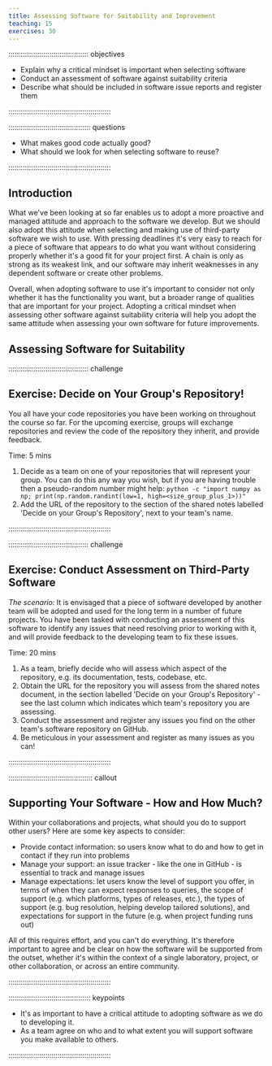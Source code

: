 ```yaml
---
title: Assessing Software for Suitability and Improvement
teaching: 15
exercises: 30
---
```


::::::::::::::::::::::::::::::::::::::: objectives

- Explain why a critical mindset is important when selecting software
- Conduct an assessment of software against suitability criteria
- Describe what should be included in software issue reports and register them

::::::::::::::::::::::::::::::::::::::::::::::::::

:::::::::::::::::::::::::::::::::::::::: questions

- What makes good code actually good?
- What should we look for when selecting software to reuse?

::::::::::::::::::::::::::::::::::::::::::::::::::

## Introduction

What we've been looking at so far enables us to adopt
a more proactive and managed attitude and approach to the software we develop.
But we should also adopt this attitude when
selecting and making use of third-party software we wish to use.
With pressing deadlines it's very easy to reach for
a piece of software that appears to do what you want
without considering properly whether it's a good fit for your project first.
A chain is only as strong as its weakest link,
and our software may inherit weaknesses in any dependent software or create other problems.

Overall, when adopting software to use it's important to consider
not only whether it has the functionality you want,
but a broader range of qualities that are important for your project.
Adopting a critical mindset when assessing other software against suitability criteria
will help you adopt the same attitude when assessing your own software for future improvements.

## Assessing Software for Suitability

:::::::::::::::::::::::::::::::::::::::  challenge

## Exercise: Decide on Your Group's Repository!

You all have your code repositories you have been working on throughout the course so far.
For the upcoming exercise,
groups will exchange repositories and review the code of the repository they inherit,
and provide feedback.

Time: 5 mins

1. Decide as a team on one of your repositories that will represent your group.
  You can do this any way you wish,
  but if you are having trouble then a pseudo-random number might help:
  `python -c "import numpy as np; print(np.random.randint(low=1, high=<size_group_plus_1>))"`
2. Add the URL of the repository to
  the section of the shared notes labelled 'Decide on your Group's Repository',
  next to your team's name.
  

::::::::::::::::::::::::::::::::::::::::::::::::::

:::::::::::::::::::::::::::::::::::::::  challenge

## Exercise: Conduct Assessment on Third-Party Software

*The scenario:* It is envisaged that a piece of software developed by another team will be
adopted and used for the long term in a number of future projects.
You have been tasked with conducting an assessment of this software
to identify any issues that need resolving prior to working with it,
and will provide feedback to the developing team to fix these issues.

Time: 20 mins

1. As a team, briefly decide who will assess which aspect of the repository,
  e.g. its documentation, tests, codebase, etc.
2. Obtain the URL for the repository you will assess from the shared notes document,
  in the section labelled 'Decide on your Group's Repository' -
  see the last column which indicates which team's repository you are assessing.
3. Conduct the assessment
  and register any issues you find on the other team's software repository on GitHub.
4. Be meticulous in your assessment and register as many issues as you can!
  

::::::::::::::::::::::::::::::::::::::::::::::::::

:::::::::::::::::::::::::::::::::::::::::  callout

## Supporting Your Software - How and How Much?

Within your collaborations and projects, what should you do to support other users?
Here are some key aspects to consider:

- Provide contact information:
  so users know what to do and how to get in contact if they run into problems
- Manage your support:
  an issue tracker - like the one in GitHub - is essential to track and manage issues
- Manage expectations:
  let users know the level of support you offer,
  in terms of when they can expect responses to queries,
  the scope of support (e.g. which platforms, types of releases, etc.),
  the types of support (e.g. bug resolution, helping develop tailored solutions),
  and expectations for support in the future (e.g. when project funding runs out)

All of this requires effort, and you can't do everything.
It's therefore important to agree and be clear on
how the software will be supported from the outset,
whether it's within the context of a single laboratory,
project,
or other collaboration,
or across an entire community.


::::::::::::::::::::::::::::::::::::::::::::::::::



:::::::::::::::::::::::::::::::::::::::: keypoints

- It's as important to have a critical attitude to adopting software as we do to developing it.
- As a team agree on who and to what extent you will support software you make available to others.

::::::::::::::::::::::::::::::::::::::::::::::::::


